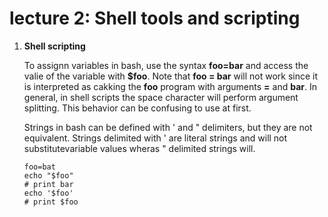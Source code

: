 # lecture 2: Shell tools and scripting

1. **Shell scripting**

   To assignn variables in bash, use the syntax **foo=bar** and access the valie of the variable with **$foo**. Note that **foo = bar** will not work since it is interpreted as cakking the **foo** program with arguments **=** and **bar**. In general,  in shell scripts the space character will perform argument splitting. This behavior can be confusing to use at first. 

   Strings in bash can be defined with ' and " delimiters, but they are not equivalent. Strings delimited with ' are literal strings and will not substitutevariable values wheras " delimited strings will.

   ```shell
   foo=bat
   echo "$foo"
   # print bar
   echo '$foo'
   # print $foo
   ```

   
